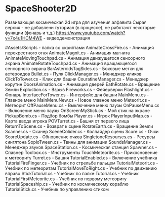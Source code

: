 # SpaceShooter2D
Развивающая космическая 2d игра для изучения алфавита
Сырая версия - не добавлени туториал (в процессе), не работают некоторые функции (фонарь и т.д.) 
https://www.youtube.com/watch?v=7x4u1HCM4WE - видеодемонстрация

#Assets/Scripts - папка со скриптами
AnimateCrossFire.cs - Анимация перекрестного огня
AnimateMagnit.cs - Анимация магнита
AnimateMovingTouchpad.cs - Анимация движущегося сенсорного экрана
AnimateRotateTouchpad.cs - Анимация вращающегося сенсорного экрана
BarAsteroidsTagSides.cs - Боковые метки для астероидов
Bullet.cs - Пуля
ClickManager.cs - Менеджер кликов
ClickToTower.cs - Клик для башни
CouratineManager.cs - Менеджер корутин
DoorsAnimation.cs - Анимация дверей
EathRotate.cs - Вращение Земли
Explostion.cs - Взрыв
Fireworks.cs - Фейерверки
Flashlight.cs - Фонарь
InterfaceForTower.cs - Интерфейс для башни
MainMenu.cs - Главное меню
MainMenuNew.cs - Новое главное меню
Meteorit.cs - Метеорит
OffPauseMenu.cs - Выключение меню паузы
OnPauseMenu.cs - Включение меню паузы
OnScreenMyStick.cs - Мой стик на экране
PickupBomb.cs - Подбор бомбы
Player.cs - Игрок
PlayerInputMap.cs - Карта ввода игрока
POVTurret.cs - Башня от первого лица
ReturnToScene.cs - Возврат к сцене
RotateEarth.cs - Вращение Земли
Scanner.cs - Сканер
SceneColider.cs - Коллайдер сцены
Score.cs - Очки
ScoreUpdate.cs - Обновление очков
SingletoneResourses.cs - Ресурсы синглтона
SoploTween.cs - Твины для анимации
SoundsManager.cs - Менеджер звуков
SpaceStation.cs - Космическая станция
Spawner.cs - Спавнер
Toolbox.cs - Инструменты
TouchMeteorite.cs - Прикосновение к метеориту
Turret.cs - Башня
TutorialEnabled.cs - Включение учебника
TutorialFireFinger.cs - Учебник по стрельбе пальцем
TutorialMeteorit.cs - Учебник по метеоритам
TutorialMoveToRight.cs - Учебник по движению вправо 
StickTutorial.cs - Учебник по палке
Tutorial.cs - Учебник
TutorialFirstMeteorite.cs - Учебник по первому метеориту
TutorialSpaceship.cs - Учебник по космическому кораблю
TutorialStick.cs - Учебник по управлению стиком
